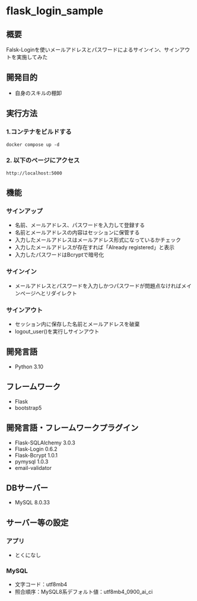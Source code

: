 # flask_login_sample

## 概要

Falsk-Loginを使いメールアドレスとパスワードによるサインイン、サインアウトを実施してみた

## 開発目的

- 自身のスキルの棚卸

## 実行方法

### 1.コンテナをビルドする

```
docker compose up -d
```

### 2. 以下のページにアクセス

```
http://localhost:5000
```

## 機能

### サインアップ

- 名前、メールアドレス、パスワードを入力して登録する
- 名前とメールアドレスの内容はセッションに保管する
- 入力したメールアドレスはメールアドレス形式になっているかチェック
- 入力したメールアドレスが存在すれば「Already registered」と表示
- 入力したパスワードはBcryptで暗号化

### サインイン

- メールアドレスとパスワードを入力しかつパスワードが問題点なければメインページへとリダイレクト

### サインアウト

- セッション内に保存した名前とメールアドレスを破棄
- logout_user()を実行しサインアウト


## 開発言語

- Python 3.10

## フレームワーク

- Flask
- bootstrap5

## 開発言語・フレームワークプラグイン

- Flask-SQLAlchemy 3.0.3
- Flask-Login 0.6.2
- Flask-Bcrypt 1.0.1
- pymysql 1.0.3
- email-validator

## DBサーバー

- MySQL 8.0.33

## サーバー等の設定

### アプリ

- とくになし

### MySQL

- 文字コード：utf8mb4
- 照合順序：MySQL8系デフォルト値：utf8mb4_0900_ai_ci
